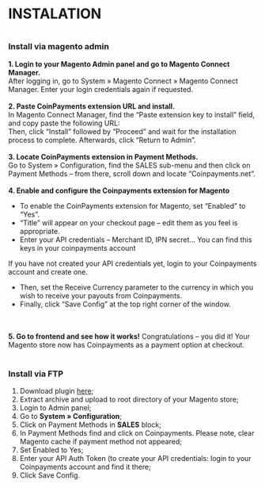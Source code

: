 <h1>INSTALATION<h1>

<h3>Install via magento admin</h3>
<b>1. Login to your Magento Admin panel and go to Magento Connect Manager.</b><br>
After logging in, go to System » Magento Connect » Magento Connect Manager. Enter your login credentials again if requested. 
<br><br>
<b>2. Paste CoinPayments extension URL and install.</b><br>
In Magento Connect Manager, find the “Paste extension key to install” field, and copy paste the following URL: 
<br>
Then, click “Install” followed by “Proceed” and wait for the installation process to complete. Afterwards, click “Return to Admin”.
<br><br>
<b>3. Locate CoinPayments extension in Payment Methods.</b><br>
Go to System » Configuration, find the SALES sub-menu and then click on Payment Methods – from there, scroll down and locate “Coinpayments.net”.
<br><br>
<b>4. Enable and configure the Coinpayments extension for Magento</b><br>
<ul>
    <li>To enable the CoinPayments extension for Magento, set “Enabled” to “Yes”.</li>
    <li>“Title” will appear on your checkout page – edit them as you feel is appropriate.</li>
    <li>Enter your API credentials – Merchant ID, IPN secret... You can find this keys in your coinpayments account</li>
</ul>
If you have not created your API credentials yet, login to your Coinpayments account and create one.
<ul>
    <li>Then, set the Receive Currency parameter to the currency in which you wish to receive your payouts from Coinpayments.</li>
    <li>Finally, click “Save Config” at the top right corner of the window.</li>
</ul>
<br><br>
<b>5. Go to frontend and see how it works!</b>
Congratulations – you did it! Your Magento store now has Coinpayments as a payment option at checkout.
<br><br>
<h3>Install via FTP</h3>
<ol>
    <li>Download plugin <a target="_blank" href="https://github.com/CoinPaymentsNet/coinpayments-magento">here</a>;</li>
    <li>Extract archive and upload to root directory of your Magento store;</li>
    <li>Login to Admin panel;</li>
    <li>Go to <b>System » Configuration</b>;</li>
    <li>Click on Payment Methods in <b>SALES</b> block;</li>
    <li>In Payment Methods find and click on Coinpayments. Please note, clear Magento cache if payment method not appeared;</li>
    <li>Set Enabled to Yes;</li>
    <li>Enter your API Auth Token (to create your API credentials: login to your Coinpayments account and find it there;</li>
    <li>Click Save Config.</li>
</ol>
